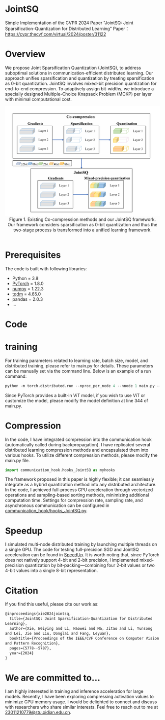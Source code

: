 # JointSQ
 Simple Implementation of the CVPR 2024 Paper "JointSQ: Joint Sparsification-Quantization for Distributed Learning"
 Paper：https://cvpr.thecvf.com/virtual/2024/poster/31122
# Overview
  We propose Joint Sparsification Quantization (JointSQ), to address suboptimal solutions in communication-efficient distributed learning. Our approach unifies sparsification and quantization by treating sparsification as 0-bit quantization. JointSQ involves mixed-bit precision quantization for end-to-end compression. To adaptively assign bit-widths, we introduce a specially designed Multiple-Choice Knapsack Problem (MCKP) per layer with minimal computational cost.
<p align="center">
<img src="JointSQ.png" width="700"><br/>
 Figure 1. Existing Co-compression methods and our JointSQ framework. Our framework considers sparsification as 0-bit quantization and thus the two-stage process is transformed into a unified learning framework.  <br/><br/>

# Prerequisites
 The code is built with following libraries:
- Python = 3.8
- [PyTorch](https://github.com/pytorch/pytorch) = 1.8.0
- [numpy](https://github.com/numpy/numpy) = 1.22.3
- [tqdm](https://github.com/tqdm/tqdm) = 4.65.0
- pandas = 2.0.3
- ...

 # Code
  # training
   For training parameters related to learning rate, batch size, model, and distributed training, please refer to main.py for details. These parameters can be manually set via the command line. Below is an example of a run command:
   ```python
   python -m torch.distributed.run --nproc_per_node 4 --nnode 1 main.py --with_gc
```
Since PyTorch provides a built-in ViT model, if you wish to use ViT or customize the model, please modify the model definition at line 344 of main.py.
  # Compression
  In the code, I have integrated compression into the communication hook (automatically called during backpropagation). I have replicated several distributed learning compression methods and encapsulated them into various hooks. To utilize different compression methods, please modify the main.py file.
   ```python
   import communication_hook.hooks_JointSQ as myhooks
```
The framework proposed in this paper is highly flexible; it can seamlessly integrate as a hybrid quantization method into any distributed architecture. In the code, I achieved full-process GPU acceleration through vectorized operations and sampling-based sorting methods, minimizing additional computation time. Settings for compression rate, sampling rate, and asynchronous communication can be configured in [communication_hook/hooks_JointSQ.py](communication_hook/hooks_JointSQ.py).

# Speedup
I simulated multi-node distributed training by launching multiple threads on a single GPU. The code for testing full-precision SGD and JointSQ acceleration can be found in [SpeedUp](SpeedUp). It is worth noting that, since PyTorch does not natively support 4-bit and 2-bit precision, I implemented mixed-precision quantization by bit-packing—combining four 2-bit values or two 4-bit values into a single 8-bit representation.

# Citation

If you find this useful, please cite our work as:

```
@inproceedings{xie2024jointsq,
  title={JointSQ: Joint Sparsification-Quantization for Distributed Learning},
  author={Xie, Weiying and Li, Haowei and Ma, Jitao and Li, Yunsong and Lei, Jie and Liu, Donglai and Fang, Leyuan},
  booktitle={Proceedings of the IEEE/CVF Conference on Computer Vision and Pattern Recognition},
  pages={5778--5787},
  year={2024}
}
```
# We are committed to...

 I am highly interested in training and inference acceleration for large models. Recently, I have been exploring compressing activation values to minimize GPU memory usage. I would be delighted to connect and discuss with researchers who share similar interests. Feel free to reach out to me at 23011210779@stu.xidian.edu.cn.

